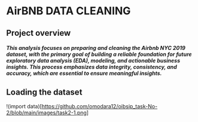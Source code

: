 # AirBNB DATA CLEANING
## Project overview
##### This analysis focuses on preparing and cleaning the Airbnb NYC 2019 dataset, with the primary goal of building a reliable foundation for future exploratory data analysis (EDA), modeling, and actionable business insights. This process emphasizes data integrity, consistency, and accuracy, which are essential to ensure meaningful insights.
## Loading the dataset
!(import data)[https://github.com/omodara12/oibsip_task-No-2/blob/main/images/task2-1.png]
